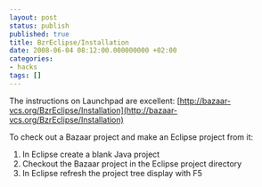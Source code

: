 ```yaml
---
layout: post
status: publish
published: true
title: BzrEclipse/Installation
date: 2008-06-04 08:12:00.000000000 +02:00
categories:
- hacks
tags: []
---
```

The instructions on Launchpad are excellent:
[http://bazaar-vcs.org/BzrEclipse/Installation](http://bazaar-vcs.org/BzrEclipse/Installation)

To check out a Bazaar project and make an Eclipse project from it:

1. In Eclipse create a blank Java project
1. Checkout the Bazaar project in the Eclipse project directory
1. In Eclipse refresh the project tree display with F5
